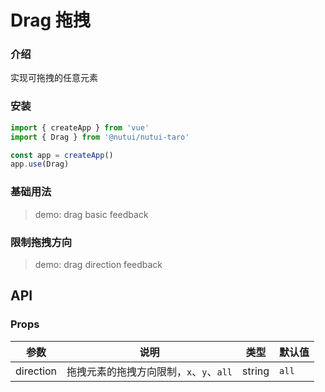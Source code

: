 # Drag 拖拽

### 介绍

实现可拖拽的任意元素

### 安装

```js
import { createApp } from 'vue'
import { Drag } from '@nutui/nutui-taro'

const app = createApp()
app.use(Drag)
```

### 基础用法

> demo: drag basic feedback

### 限制拖拽方向

> demo: drag direction feedback

## API

### Props

| 参数 | 说明 | 类型 | 默认值 |
| --- | --- | --- | --- |
| direction | 拖拽元素的拖拽方向限制，`x`、`y`、`all` | string | `all` |

